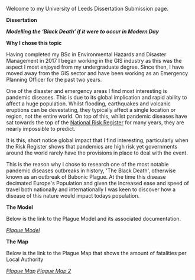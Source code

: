 Welcome to my University of Leeds Dissertation Submission page.

**Dissertation**

***Modelling the ‘Black Death’ if it were to occur in Modern Day***

**Why I chose this topic**

Having completed my BSc in Environmental Hazards and Disaster Management in 2017 I began working in the GIS industry as this was the 
aspect I most enjoyed from my undergraduate degree. 
Since then, I have  moved away from the GIS sector and have been working as an Emergency Planning Officer for the past two years.

One of the disaster and emergency areas I find most interesting is pandemic diseases. This is due to its global implication and rapid ability to affect a huge population. Whilst flooding, earthquakes and volcanic eruptions can be devestating, they typically affect a single location or region, not the entire world. 
On top of this, whilst pandemic diseases have sat towards the top of the [National Risk Register](https://assets.publishing.service.gov.uk/government/uploads/system/uploads/attachment_data/file/61934/national_risk_register.pdf) for many years, they are nearly impossible to predict.

It is this, short notice global impact that I find interesting, particularly when the Risk Register shows that pandemics are high risk yet governments around the world rarely have the provisions in place to deal with the event.

This is the reason why I chose to research one of the most notable pandemic diseases outbreaks in history, 'The Black Death', otherwise known as an outbreak of Bubonic Plague. At the time this disease decimated Europe's Population and given the increased ease and speed of travel both nationally and internationally I was keen to discover how a disease of this nature would impact todays population. 

**The Model**

Below is the link to the Plague Model and its associated documentation. 

*[Plague Model](https://daisymay55.github.io/plague_model.html)*

**The Map**

Below is the link to the Plague Map that shows the amount of fatalities per Local Authority

*[Plague Map](https://github.com/Daisymay55/Daisymay55.github.io/blob/master/Plague%20Fatality%20Map-2.pdf)*
*[Plague Map 2](https://daisymay55.github.io/plague_map.html)*
